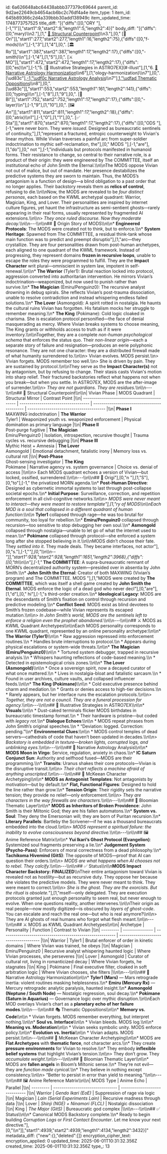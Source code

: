 id: 6a626648abc64438abbb377379c69644
parent_id: 9d2ae22649cb4654acb6bc2c76df4a4e
item_type: 1
item_id: 645b89366c2d4a339bbb30add138949c
item_updated_time: 1748773757525
title_diff: "[{\"diffs\":[[0,\"ORY \"],[-1,\"1\"]],\"start1\":9,\"start2\":9,\"length1\":5,\"length2\":4}]"
body_diff: "[{\"diffs\":[[0,\"mary)\\\n2.\"],[1,\" [🔀 Structural Counterpoint](#-structural-counterpoint)\\\n3.\"],[0,\" [🧠 Ori\"]],\"start1\":277,\"start2\":277,\"length1\":16,\"length2\":75},{\"diffs\":[[0,\"f-mods)\\\n\"],[-1,\"3\"],[1,\"4\"],[0,\". [🏛 Ro\"]],\"start1\":387,\"start2\":387,\"length1\":17,\"length2\":17},{\"diffs\":[[0,\"-smith)\\\n\"],[-1,\"4\"],[1,\"5\"],[0,\". [⚔️ MO\"]],\"start1\":472,\"start2\":472,\"length1\":17,\"length2\":17},{\"diffs\":[[0,\"es)\\\n\"],[-1,\"5. [🔧 Illustrative Strategies in ASTRO7EX](#-illust\"],[1,\"6. [🌌 Narrative Astrology Harmonization](#-nar\"],[0,\"rative-\"],[1,\"a\"],[0,\"str\"],[-1,\"ategies-in-astro7ex)\\\n6\"],[1,\"ology-harmonization)\\\n7\"],[0,\". [\\ud83c\"],[-1,\"\\udf0c Narrative Astrology Analysis](#-narrative-astrology-analysis)\\\n7\"],[1,\"\\udfad Thematic Oppositions](#-thematic-oppositions)\\\n8\"],[0,\". [\\ud83c\"]],\"start1\":553,\"start2\":553,\"length1\":161,\"length2\":141},{\"diffs\":[[0,\"typing)\\\n\"],[-1,\"8\"],[1,\"9\"],[0,\". [📖 Bl\"]],\"start1\":752,\"start2\":752,\"length1\":17,\"length2\":17},{\"diffs\":[[0,\"-layer)\\\n\"],[-1,\"9\"],[1,\"10\"],[0,\". [🖼 An\"]],\"start1\":811,\"start2\":811,\"length1\":17,\"length2\":18},{\"diffs\":[[0,\"atrix)\\\n1\"],[-1,\"0\"],[1,\"1\"],[0,\". [✅ Sta\"]],\"start1\":870,\"start2\":870,\"length1\":17,\"length2\":17},{\"diffs\":[[0,\"ODS \"],[-1,\"were never born. They were *issued*. Designed as bureaucratic sentinels of continuity,\"],[1,\"represent a fractured, entropic counterweight to Vivian's linear mythos. While Vivian traverses a painful arc from super-soldier indoctrination to mythic self-reclamation, the\"],[0,\" MODS \"],[-1,\"are\"],[1,\"do\"],[0,\" not \"],[-1,\"individuals but protocols manifested in humanoid forms. Their resistance to change, so central to their narrative role, is a product of their origin: they were engineered by The COMMITTEE, itself an institutional echo of John Smith the Eternal.\\\n\\\nThe MODS oppose Vivian not out of malice, but out of mandate. Her presence destabilizes the predictive systems they are sworn to maintain. Thus, the MODS’s antagonism is a function of design—a blind obligation to a past order that no longer applies. Their backstory reveals them as **relics of control**, refusing to die.\\\n\\\nNow, the MODS are revealed to be *four distinct personas*, each based on the KWML archetypal quadrant: Warrior, Magician, King, and Lover. Their personalities are inspired by internet culture figures, yet haunt the infrastructure as semi-sentient ghosts—rarely appearing in their real forms, usually represented by fragmented AI extensions.\\\n\\\n> *They once ruled discourse. Now they moderate decay.*\\\n\\\n---\\\n\\\n## 🧠 Origin Story of MODS\\\n\\\n* **Engineered Protocols**: The MODS were created not to think, but to enforce.\\\n* **System Heritage**: Spawned from The COMMITTEE, a residual think-tank whose main function was to predict and preempt disruptio\"],[1,\"arc—they crystallize. They are four personalities drawn from post-human archetypes, each aligned to one quadrant of the KWML framework. Instead of progressing, they represent domains **frozen in recursive loops**, unable to escape the roles they were programmed to fulfill. They are the **Impact Character** writ plural—omniscient in system law, impotent in self-renewal.\\\n\\\n* **The Warrior** (Tyler1): Brutal reaction locked into protocol, aggression converted into authoritarian intervention. He mirrors Vivian’s indoctrination—weaponized, but now used to punish rather than survive.\\\n* **The Magician** (Emiru/Penguinz0): The recursive analyst drowning in debug spirals. She reflects Vivian’s post-trauma dissociation, unable to resolve contradiction and instead whispering endless failed solutions.\\\n* **The Lover** (Asmongold): A spirit rotted in nostalgia. He haunts the cultural ruins Vivian has forgotten. His fatalism mocks her struggle to remember meaning.\\\n* **The King** (Pokimane): Cold logic cloaked in charisma. She is escalation protocol personified—the face of denial masquerading as mercy. Where Vivian breaks systems to choose meaning, The King grants or withholds access to truth as if it were inventory.\\\n\\\nTogether, they are a complete *non-human psychological schema* that enforces the status quo. Their *non-linear origin*—each a separate story of failure and resignation—produces an eerie polyphonic resonance. They are not one character: they are a distributed firewall made of what humanity surrendered to.\\\n\\\n> Vivian evolves. MODS persist.\\\n> Vivian forgets. MODS remember too well.\\\n> She is driven by pain. They are sustained by protocol.\\\n\\\nThey serve as the **Impact Character(s)** not by antagonism, but by refusing to change. Their stasis casts Vivian's motion into sharp relief. Their fractured backstories reflect what happens not when you break—but when you settle. In ASTRO7EX, MODS are the after-image of surrender.\\\n\\\n> *They are not guardians. They are residues.*\\\n\\\n---\\\n\\\n## 🔀 Structural Counterpoint\\\n\\\n| Vivian Phase                                 | MODS Quadrant                       | Structural Mirror                           | Contrast Point                          |\\\n| -------------------------------------------- | ----------------------------------- | ------------------------------------------- | --------------------------------------- |\\\n| **Phase I**<br>MAXWING indoctrination        | **The Warrior**<br>Tyler1           | Weaponized youth vs. weaponized enforcement | Physical domination as primary language |\\\n| **Phase II**<br>Post-purge fugitive          | **The Magician**<br>Emiru/Penguinz0 | Isolation, introspection, recursive thought | Trauma cycles vs. recursive debugging   |\\\n| **Phase III**<br>Mythic Heist + Amnesia      | **The Lover**<br>Asmongold          | Emotional detachment, fatalistic irony      | Memory loss vs. cultural rot            |\\\n| **Post-Phase**<br>Ghost-sensing investigator | **The King**<br>Pokimane            | Narrative agency vs. system governance      | Choice vs. denial of access             |\\\n\\\n> Each MODS quadrant echoes a version of Vivian—but locked, ossified, surrendered.\\\n\\\n---\\\n\\\n## 🧠 Origi\"],[0,\"n \"],[1,\"S\"],[0,\"to\"],[-1,\" the privatized MORN agenda.\\\n* **Post-Human Directive**: Designed as cybernetic immortal systems to last through post-collapse societal epochs.\\\n* **Initial Purpose**: Surveillance, correction, and repetition enforcement in all civil-cognitive networks.\\\n\\\n> *MODS were never meant to interact—they were meant to restore template\"],[1,\"ry of MODS\\\n\\\nEach MOD is a soul that collapsed in a different quadrant of human function:\\\n\\\n* **Tyler1** collapsed through rage—he was too brutal for community, too loyal for rebellion.\\\n* **Emiru/Penguinz0** collapsed through recursion—too sensitive to stop debugging her own soul.\\\n* **Asmongold** collapsed through nostalgia—unable to let go of what the internet used to mean.\\\n* **Pokimane** collapsed through protocol—she enforced a system long after she stopped believing in it.\\\n\\\nMODS didn’t choose their fate. They *settled into it*. They made deals. They became interfaces, not actor\"],[0,\"s.\"],[-1,\"*\"],[0,\"\\\n\\\n--\"]],\"start1\":928,\"start2\":928,\"length1\":1651,\"length2\":3968},{\"diffs\":[[0,\"th\\\n\\\n\"],[-1,\"* **The COMMITTEE**: A supra-bureaucratic remnant of MORN’s decentralized authority system—presided over in absentia by John Smith.\\\n* **John Smith the Eternal**: Creator of both MAXWING (Vivian’s program) and The COMMITTEE. MODS \"],[1,\"MODS were created by **The COMMITTEE**, which was itself a shell game created by **John Smith the Eternal**. MODS enforce the logic of a dead god who never decl\"],[0,\"are\"],[1,\"d\"],[0,\" hi\"],[-1,\"s third-order creation.\\\n* **Ideological Legacy**: MODS are the descendants of Smith’s fixation on control through recursion and predictive modeling.\\\n* **Conflict Seed**: MODS exist as blind devotees to Smith’s frozen codebase—while Vivian represents its escaped mutation.\\\n\\\n> *In John Smith’s world, MODS are the sentinels left to enforce a religion even the prophet abandoned.*\\\n\\\n---\\\n\\\n## ⚔️ MODS as KWML Quadrant Archetypes\\\n\\\nEach MODS personality corresponds to one KWML quadrant, represented by an online personality archetype:\\\n\\\n* **The Warrior (Tyler1)**\\\n\\\n  * Raw aggression repressed into enforcement routines.\\\n  * Handles brute interruptions to protocol.\\\n  * Appears during physical escalations or system-wide threats.\\\n\\\n* **The Magician (Emiru/Penguinz0)**\\\n\\\n  * Tortured system debugger, trapped in recursive analysis.\\\n  * Whispers haunting reflections of code-based meaning.\\\n  * Detected in epistemological crisis zones.\\\n\\\n* **The Lover (Asmongold)**\\\n\\\n  * Once a sovereign spirit, now a decayed curator of what once mattered.\\\n  * Lives in nostalgia-bloat and fatalistic sarcasm.\\\n  * Found in user archives, culture vaults, and collapsed influencer feeds.\\\n\\\n* **The King (Pokimane)**\\\n\\\n  * Cold executive presence behind charm and mediation.\\\n  * Grants or denies access to high-tier decisions.\\\n  * Rarely appears, but her interface runs the escalation protocols.\\\n\\\n> *Together, they are not a council. They are a funeral procession for agency.*\\\n\\\n---\\\n\\\n## 🔧 Illustrative Strategies in ASTRO7EX\\\n\\\n* **Visuals**:\\\n\\\n  * Dust-caked terminals flicker MODS birthdates in bureaucratic timestamp format.\\\n  * Their hardware is pristine—but coded with *legacy rot*.\\\n* **Dialogue Echoes**:\\\n\\\n  * MODS repeat phrases from John Smith’s original speeches.\\\n  * “Deviation: logged. Correction: pending.”\\\n* **Environmental Clues**:\\\n\\\n  * MODS control temples of dead servers—cathedrals of code that haven’t been updated in decades.\\\n\\\n> *Backstory is embedded in texture—broken lights, corrupted logs, and unblinking eyes.*\\\n\\\n---\\\n\\\n## 🌌 Narrative Astrology Analysis\\\n\\\n* **MODS Moon in Virgo**: Service, regulation, anxiety in chaos.\\\n* **IC Saturn Conjunct Sun**: Authority and selfhood fused—MODS are their programming.\\\n* **Transits**: Uranus shakes their core protocols—Vivian is the disruptive transit.\\\n\\\n> *Their chart reflects a machine afraid of anything unscripted.*\\\n\\\n---\\\n\\\n## 🎥 McKeean Character Archetyping\\\n\\\n* **MODS as Antagonist Templates**: Not antagonists by motivation—but by default.\\\n* **Flat, Functional Figures**: Designed to hold the line rather than grow.\\\n* **Tension Origin**: Their rigidity sets the narrative tension; they provide no relief—only enforcement.\\\n\\\n> *They are characters in the way firewalls are characters.*\\\n\\\n---\\\n\\\n## 📖 Bloomian Thematic Layer\\\n\\\n* **MODS as Inheritors of Broken Providence**: John Smith is their Miltonic God; they are his fallen automatons.\\\n* **System vs. Soul**: They deny the Emersonian will; they are born of Puritan recursion.\\\n* **Literary Parallels**: Bartleby the Scrivener—if he was a thousand bureaucrats embedded into the cloud.\\\n\\\n> *MODS represent a spiritual failure: the inability to evolve consciousness beyond directive.*\\\n\\\n---\\\n\\\n## 🖼 Anime Reference Matrix\\\n\\\n* **Yui Ikari’s Ghost Protocol (Evangelion)**: Systemized soul fragments preserving a lie.\\\n* **Judgement System (Psycho-Pass)**: Enforcers of moral correctness from a dead philosophy.\\\n* **Tachikoma Hivemind (GitS)**: The opposite of MODS—proof that AI can question their orders.\\\n\\\n> *MODS are what happens when AI chooses not to rebel. They calcify.*\\\n\\\n---\\\n\\\n## ✅ Status\\\n\\\n**MODS Impact Character Backstory: FINALIZED**\\\nTheir entire antagonism toward Vivian is revealed not as hostility—but as recursive duty. They oppose her because she violates the predictive models. They were never meant to think. They were meant to correct.\\\n\\\n> *She is the ghost. They are the exorcists. But the ritual is obsolete.*\"],[1,\"mself—only delegated. They are execution protocols granted just enough personality to seem real, but never enough to evolve. When one questions reality, another intervenes.\\\n\\\nTheir origin as real people—now mostly digitized—is obscured by *layers of ghost-code*. You can escalate and reach the real one—but who is real anymore?\\\n\\\n> They are AI ghosts of real humans who forgot what flesh meant.\\\n\\\n---\\\n\\\n## ⚔️ MODS as KWML Quadrant Archetypes\\\n\\\n| Archetype | Personality     | Function                                                  | Contrast to Vivian                     |\\\n| --------- | --------------- | --------------------------------------------------------- | -------------------------------------- |\\\n| Warrior   | Tyler1          | Brutal enforcer of order in kinetic domains               | Where Vivian was trained, he obeys     |\\\n| Magician  | Emiru/Penguinz0 | Recursive analyst whispering haunted logic                | Where Vivian processes, she perseveres |\\\n| Lover     | Asmongold       | Curator of cultural rot, living in romanticized decay     | Where Vivian forgets, he stagnates     |\\\n| King      | Pokimane        | Final executive filter, cloaked in soft arbitration logic | Where Vivian chooses, she filters      |\\\n\\\n---\\\n\\\n## 🌌 Narrative Astrology Harmonization\\\n\\\n* **Tyler1 (Mars)** — Mars retrograde inertia: violent routines masking helplessness.\\\n* **Emiru (Mercury Rx)** — Mercury retrograde: analytic paralysis, haunted insight.\\\n* **Asmongold (Neptune / South Node)** — Nostalgic regression, soul decay.\\\n* **Pokimane (Saturn in Aquarius)** — Governance logic over mythic disruption.\\\n\\\nEach MOD overlays Vivian’s chart as a **planetary echo of her failure modes**.\\\n\\\n---\\\n\\\n## 🎭 Thematic Oppositions\\\n\\\n* **Memory vs. Code**\\\n\\\n  * Vivian forgets. MODS remember everything, but interpret nothing.\\\n\\\n* **Soul vs. Interface**\\\n\\\n  * Vivian bleeds. MODS log.\\\n\\\n* **Meaning vs. Moderation**\\\n\\\n  * Vivian seeks symbolic unity. MODS enforce policy.\\\n\\\n* **Evolution vs. Inertia**\\\n\\\n  * Vivian adapts. MODS persist.\\\n\\\n---\\\n\\\n## 🎥 McKeean Character Archetyping\\\n\\\n* MODS are **Flat Archetypes** with **thematic force**, not character arcs.\\\n* They create **pressure environments** for Vivian to resolve.\\\n* They embody **inflexible belief systems** that highlight Vivian’s tension.\\\n\\\n> They don’t grow. They *accumulate weight*.\\\n\\\n---\\\n\\\n## 📖 Bloomian Thematic Layer\\\n\\\n* MODS are **fallen angels** in Bloom’s Miltonic sense.\\\n* They’re not evil—they are *function made cynical*.\\\n* They believe in nothing except consistency.\\\n\\\n> “Better to persist in error than yield to meaning.”\\\n\\\n---\\\n\\\n## 🖼 Anime Reference Matrix\\\n\\\n| MODS Type | Anime Echo                       | Parallel                       |\\\n| --------- | -------------------------------- | ------------------------------ |\\\n| Warrior   | *Gendo Ikari (EoE)*              | Suppression of rage via logic  |\\\n| Magician  | *Lain (Serial Experiments Lain)* | Recursive madness through data |\\\n| Lover     | *Shinji (NGE) + Ninamori (FLCL)* | Nostalgic dissociation         |\\\n| King      | *The Major (GitS)*               | Bureaucratic god complex       |\\\n\\\n---\\\n\\\n## ✅ Status\\\n\\\n* Canonical MODS Backstory complete.\\\n* Ready to begin building *Corruption Logs* or *First Contact Encounter*. Let me know your next directive.\"],[0,\"\\\n\"]],\"start1\":4939,\"start2\":4939,\"length1\":4134,\"length2\":3432}]"
metadata_diff: {"new":{},"deleted":[]}
encryption_cipher_text: 
encryption_applied: 0
updated_time: 2025-06-01T10:31:32.356Z
created_time: 2025-06-01T10:31:32.356Z
type_: 13